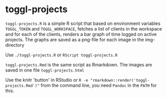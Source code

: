 # toggl-projects

`toggl-projects.R` is a simple R script that based on environment variables `TOGGL_TOKEN` and `TOGGL_WORKSPACE`, fetches a list of clients in the workspace and for each of the clients, renders a bar graph of time logged on active projects. The graphs are saved as a png-file for each image in the img-directory

Use `./toggl-projects.R` or `RScript toggl-projects.R`


`toggl-projects.Rmd` is the same script as Rmarkdown. The images are saved in one file `toggl-projects.html`

Use the knitr 'button' in RStudio or `R -e "rmarkdown::render('toggl-projects.Rmd')"` from the command line, you need `Pandoc` in the `PATH` for this.

